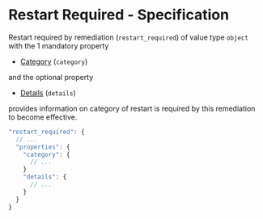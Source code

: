 # Restart Required - Specification

Restart required by remediation (`restart_required`) of value type `object` with the 1 mandatory property

* [Category](restart_required/category-spec.en.md) (`category`)

and the optional property

* [Details](restart_required/details-spec.en.md) (`details`)

provides information on category of restart is required by this remediation to become effective.

```javascript
"restart_required": {
  // ...
  "properties": {
    "category": {
      // ...
    }
    "details": {
      // ...
    }
  }
}
```
